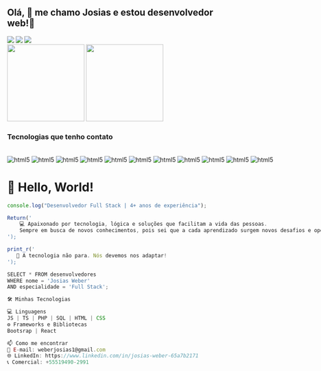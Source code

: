 ## Olá, 👋 me chamo Josias e estou desenvolvedor web!🤝

<div style="display: inline-block;">
    <a href="https://www.linkedin.com/in/josias-weber-65a7b2171/" target="_blank"><img src="https://img.shields.io/badge/LinkedIn-0077B5?style=for-the-badge&logo=linkedin&logoColor=white" target="_blank"></a>
    <a href="https://www.instagram.com/weberjosias1/" target="_blank"><img src="https://img.shields.io/badge/Instagram-E4405F?style=for-the-badge&logo=instagram&logoColor=white" target="_blank"></a>
    <a href="https://josiasweber.vercel.app/" target="_blank"><img src="https://img.shields.io/badge/Portf%C3%B3lio-000000?style=for-the-badge&logo=vercel&logoColor=white" target="_blank"></a>
</div>

</br>

<div>
    <img height="180em" src="https://github-readme-stats.vercel.app/api?username=JWeberDEV&show_icons=true&count_private=true&include_all_commits=true&theme=dark"/>
    <img height="180em" src="https://github-readme-stats.vercel.app/api/top-langs/?username=JWeberDEV&layout=compact&theme=dark&hide_border=true&"/>
</div>

### Tecnologias que tenho contato

<div style="display: inline-block;"><br/>
    <img align="center" alt="html5" src="https://img.shields.io/badge/HTML5-E34F26?style=for-the-badge&logo=html5&logoColor=white"/>
    <img align="center" alt="html5" src="https://img.shields.io/badge/CSS3-1572B6?style=for-the-badge&logo=css3&logoColor=white"/>
    <img align="center" alt="html5" src="https://img.shields.io/badge/Bootstrap-563D7C?style=for-the-badge&logo=bootstrap&logoColor=white"/>
    <img align="center" alt="html5" src="https://img.shields.io/badge/JavaScript-F7DF1E?style=for-the-badge&logo=javascript&logoColor=white"/>
    <img align="center" alt="html5" src="https://img.shields.io/badge/TypeScript-3178C6?style=for-the-badge&logo=typescript&logoColor=white"/>
    <img align="center" alt="html5" src="https://img.shields.io/badge/-ReactJs-61DAFB?logo=react&logoColor=white&style=for-the-badge"/>
    <img align="center" alt="html5" src="https://img.shields.io/badge/PHP-777BB4?style=for-the-badge&logo=php&logoColor=white"/>
    <img align="center" alt="html5" src="https://img.shields.io/badge/Laravel-FF2D20?style=for-the-badge&logo=laravel&logoColor=white"/>
    <img align="center" alt="html5" src="https://img.shields.io/badge/MySQL-00000F?style=for-the-badge&logo=mysql&logoColor=white"/>
    <img align="center" alt="html5" src="https://img.shields.io/badge/Adobe%20XD-470137?style=for-the-badge&logo=Adobe%20XD&logoColor=#FF61F6"/>
    <img align="center" alt="html5" src="https://img.shields.io/badge/Adobe%20Illustrator-FF9A00?style=for-the-badge&logo=adobe%20illustrator&logoColor=white"/>
<div/>
    
### 
# 👋 Hello, World!

```js
console.log("Desenvolvedor Full Stack | 4+ anos de experiência");

Return('
    💻 Apaixonado por tecnologia, lógica e soluções que facilitam a vida das pessoas.
    Sempre em busca de novos conhecimentos, pois sei que a cada aprendizado surgem novos desafios e oportunidades.
');

print_r('
   📢 A tecnologia não para. Nós devemos nos adaptar!
');

SELECT * FROM desenvolvedores
WHERE nome = 'Josias Weber'
AND especialidade = 'Full Stack';

🛠️ Minhas Tecnologias

💻 Linguagens
JS | TS | PHP | SQL | HTML | CSS
⚙ Frameworks e Bibliotecas
Bootsrap | React

📫 Como me encontrar
📧 E-mail: weberjosias1@gmail.com
🌐 LinkedIn: https://www.linkedin.com/in/josias-weber-65a7b2171
📞 Comercial: +55519490-2991